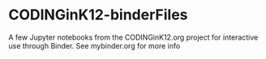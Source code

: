 # CODINGinK12-binderFiles
A few Jupyter notebooks from the CODINGinK12.org project for interactive use through Binder. See mybinder.org for more info
